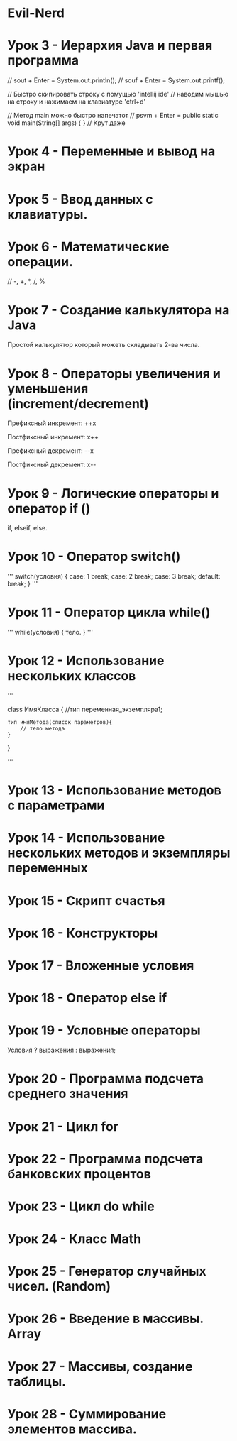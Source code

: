 # Evil-Nerd


# Урок 3 - Иерархия Java и первая программа

// sout + Enter = System.out.println();
// souf + Enter = System.out.printf();

// Быстро скипировать строку с помущью 'intellij ide'
// наводим мышью на строку и нажимаем на клавиатуре 'ctrl+d'

// Метод main можно быстро напечатот
// psvm + Enter = public static void main(String[] args) { }
// Крут даже



# Урок 4 - Переменные и вывод на экран



# Урок 5 - Ввод данных с клавиатуры. 



# Урок 6 - Математические операции.
// -, +, *, /, %


# Урок 7 - Создание калькулятора на Java
Простой калькулятор который можеть складывать 2-ва числа. 


# Урок 8 - Операторы увеличения и уменьшения (increment/decrement)
Префиксный инкремент: 
++x

Постфиксный инкремент: 
x++ 

Префиксный декремент:
--x

Постфиксный декремент:
x--


# Урок 9 - Логические операторы и оператор if ()
if, elseif, else. 



# Урок 10 - Оператор switch()
'''
switch(условия)
{
	case: 1 break;
	case: 2 break; 
	case: 3 break; 
	default: break; 
}
'''


# Урок 11 - Оператор цикла while()
'''
while(условия)
{
	тело. 
}
'''


# Урок 12 - Использование нескольких классов

'''

class ИмяКласса {
    //тип переменная_экземпляра1;
    
    тип имяМетода(список параметров){
        // тело метода
    }
}

'''


# Урок 13 - Использование методов с параметрами

# Урок 14 - Использование нескольких методов и экземпляры переменных
 

# Урок 15 - Скрипт счастья


# Урок 16 - Конструкторы


# Урок 17 - Вложенные условия


# Урок 18 - Оператор else if


# Урок 19 - Условные операторы

Условия ? выражения : выражения; 


# Урок 20 - Программа подсчета среднего значения


# Урок 21 - Цикл for


# Урок 22 - Программа подсчета банковских процентов


# Урок 23 - Цикл do while


# Урок 24 - Класс Math


# 	Урок 25 - Генератор случайных чисел. (Random)


# Урок 26 - Введение в массивы. Array



# Урок 27 - Массивы, создание таблицы.


# Урок 28 - Суммирование элементов массива.





